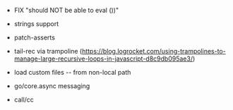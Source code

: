 - FIX "should NOT be able to eval ())"
- strings support
- patch-asserts
- tail-rec via trampoline (https://blog.logrocket.com/using-trampolines-to-manage-large-recursive-loops-in-javascript-d8c9db095ae3/)

- load custom files -- from non-local path
- go/core.async messaging
- call/cc
